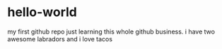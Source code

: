 # hello-world
my first github repo
just learning this whole github business. i have two awesome labradors and i love tacos
